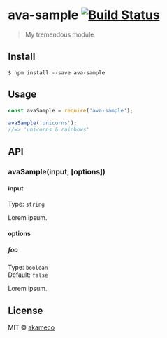 # ava-sample [![Build Status](https://travis-ci.org/akameco/ava-sample.svg?branch=master)](https://travis-ci.org/akameco/ava-sample)

> My tremendous module


## Install

```
$ npm install --save ava-sample
```


## Usage

```js
const avaSample = require('ava-sample');

avaSample('unicorns');
//=> 'unicorns & rainbows'
```


## API

### avaSample(input, [options])

#### input

Type: `string`

Lorem ipsum.

#### options

##### foo

Type: `boolean`<br>
Default: `false`

Lorem ipsum.


## License

MIT © [akameco](http://akameco.github.io)
